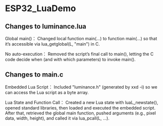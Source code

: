 # ESP32_LuaDemo

## Changes to luminance.lua
Global main()：
Changed local function main(...) to function main(...) so that it’s accessible via lua_getglobal(L, "main") in C.

No auto-execution：
Removed the script’s final call to main(), letting the C code decide when (and with which parameters) to invoke main().

## Changes to main.c
Embedded Lua Script：
Included "luminance.h" (generated by xxd -i) so we can access the Lua script as a byte array.

Lua State and Function Call：
Created a new Lua state with luaL_newstate(), opened standard libraries, then loaded and executed the embedded script. After that, retrieved the global main function, pushed arguments (e.g., pixel data, width, height), and called it via lua_pcall(L, ...).



